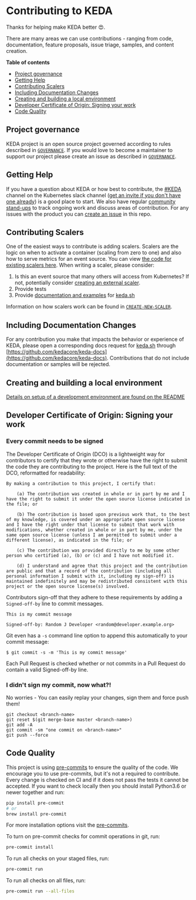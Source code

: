 # Contributing to KEDA

Thanks for helping make KEDA better 😍.

There are many areas we can use contributions - ranging from code, documentation, feature proposals, issue triage, samples, and content creation.

<!-- START doctoc generated TOC please keep comment here to allow auto update -->
<!-- DON'T EDIT THIS SECTION, INSTEAD RE-RUN doctoc TO UPDATE -->
**Table of contents**

- [Project governance](#project-governance)
- [Getting Help](#getting-help)
- [Contributing Scalers](#contributing-scalers)
- [Including Documentation Changes](#including-documentation-changes)
- [Creating and building a local environment](#creating-and-building-a-local-environment)
- [Developer Certificate of Origin: Signing your work](#developer-certificate-of-origin-signing-your-work)
- [Code Quality](#code-quality)

<!-- END doctoc generated TOC please keep comment here to allow auto update -->

## Project governance

KEDA project is an open source project governed according to rules described in [`GOVERNANCE`](GOVERNANCE.md). If you
would love to become a maintainer to support our project please create an issue as described in [`GOVERNANCE`](GOVERNANCE.md).

## Getting Help

If you have a question about KEDA or how best to contribute, the [#KEDA](https://kubernetes.slack.com/archives/CKZJ36A5D) channel on the Kubernetes slack channel ([get an invite if you don't have one already](https://slack.k8s.io/)) is a good place to start.  We also have regular [community stand-ups](https://github.com/kedacore/keda#community-standup) to track ongoing work and discuss areas of contribution.  For any issues with the product you can [create an issue](https://github.com/kedacore/keda/issues/new) in this repo.

## Contributing Scalers

One of the easiest ways to contribute is adding scalers.  Scalers are the logic on when to activate a container (scaling from zero to one) and also how to serve metrics for an event source.  You can view [the code for existing scalers here](https://github.com/kedacore/keda/tree/master/pkg/scalers).  When writing a scaler, please consider:

1. Is this an event source that many others will access from Kubernetes? If not, potentially consider [creating an external scaler](https://github.com/kedacore/keda/blob/master/pkg/scalers/externalscaler/externalscaler.proto).
1. Provide tests
1. Provide [documentation and examples](https://github.com/kedacore/keda-docs#adding-scaler-documentation) for [keda.sh](https://keda.sh)

Information on how scalers work can be found in [`CREATE-NEW-SCALER`](CREATE-NEW-SCALER.md).

## Including Documentation Changes

For any contribution you make that impacts the behavior or experience of KEDA, please open a corresponding docs request for [keda.sh](https://keda.sh) through [https://github.com/kedacore/keda-docs](https://github.com/kedacore/keda-docs).  Contributions that do not include documentation or samples will be rejected.

## Creating and building a local environment

[Details on setup of a development environment are found on the README](https://github.com/kedacore/keda/BUILD.md)

## Developer Certificate of Origin: Signing your work

### Every commit needs to be signed

The Developer Certificate of Origin (DCO) is a lightweight way for contributors to certify that they wrote or otherwise have the right to submit the code they are contributing to the project. Here is the full text of the DCO, reformatted for readability:
```
By making a contribution to this project, I certify that:

    (a) The contribution was created in whole or in part by me and I have the right to submit it under the open source license indicated in the file; or

    (b) The contribution is based upon previous work that, to the best of my knowledge, is covered under an appropriate open source license and I have the right under that license to submit that work with modifications, whether created in whole or in part by me, under the same open source license (unless I am permitted to submit under a different license), as indicated in the file; or

    (c) The contribution was provided directly to me by some other person who certified (a), (b) or (c) and I have not modified it.

    (d) I understand and agree that this project and the contribution are public and that a record of the contribution (including all personal information I submit with it, including my sign-off) is maintained indefinitely and may be redistributed consistent with this project or the open source license(s) involved.
```

Contributors sign-off that they adhere to these requirements by adding a `Signed-off-by` line to commit messages.

```
This is my commit message

Signed-off-by: Random J Developer <random@developer.example.org>
```
Git even has a `-s` command line option to append this automatically to your commit message:
```
$ git commit -s -m 'This is my commit message'
```

Each Pull Request is checked  whether or not commits in a Pull Request do contain a valid Signed-off-by line.

### I didn't sign my commit, now what?!

No worries - You can easily replay your changes, sign them and force push them!

```
git checkout <branch-name>
git reset $(git merge-base master <branch-name>)
git add -A
git commit -sm "one commit on <branch-name>"
git push --force
```

## Code Quality

This project is using [pre-commits](https://pre-commit.com) to ensure the quality of the code.
We encourage you to use pre-commits, but it's not a required to contribute. Every change is checked
on CI and if it does not pass the tests it cannot be accepted. If you want to check locally then
you should install Python3.6 or newer together and run:
```bash
pip install pre-commit
# or
brew install pre-commit
```
For more installation options visit the [pre-commits](https://pre-commit.com).

To turn on pre-commit checks for commit operations in git, run:
```bash
pre-commit install
```
To run all checks on your staged files, run:
```bash
pre-commit run
```
To run all checks on all files, run:
```bash
pre-commit run --all-files
```
